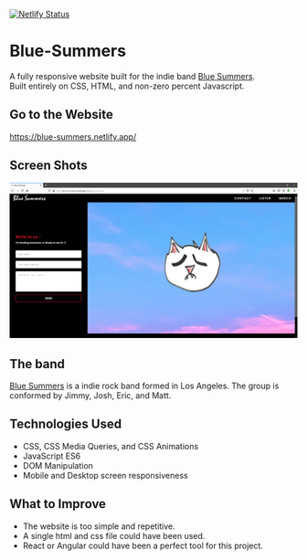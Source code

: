 [![Netlify Status](https://api.netlify.com/api/v1/badges/47564e59-5e8e-40d3-be2f-45957690b735/deploy-status)](https://app.netlify.com/sites/blue-summers/deploys) <br>
# Blue-Summers

A fully responsive website built for the indie band [Blue Summers](https://bluesummers.bandcamp.com/).</br>
Built entirely on CSS, HTML, and non-zero percent Javascript.<br>

## Go to the Website
https://blue-summers.netlify.app/

## Screen Shots

![Website](1.png)

## The band

[Blue Summers](https://bluesummers.bandcamp.com/) is a indie rock band formed in Los Angeles. The group is conformed by Jimmy, Josh, Eric, and Matt. 

## Technologies Used

* CSS, CSS Media Queries, and CSS Animations
* JavaScript ES6
* DOM Manipulation
* Mobile and Desktop screen responsiveness

## What to Improve

* The website is too simple and repetitive.
* A single html and css file could have been used.
* React or Angular could have been a perfect tool for this project.

